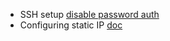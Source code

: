 - SSH setup [disable password auth](https://www.cyberciti.biz/faq/how-to-disable-ssh-password-login-on-linux/)
- Configuring static IP [doc](https://www.freecodecamp.org/news/setting-a-static-ip-in-ubuntu-linux-ip-address-tutorial/)
